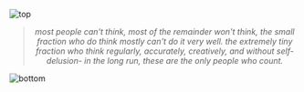 ![top](https://github.com/user-attachments/assets/c0ff87ae-14a3-4edd-a449-ee6e0e2f73f5)

<!-- quote-start -->
<div align="center">

> *most people can't think, most of the remainder won't think, the small fraction who do think mostly can't do it very well. the extremely tiny fraction who think regularly, accurately, creatively, and without self-delusion- in the long run, these are the only people who count.*

</div>
<!-- quote-end -->


![bottom](https://github.com/user-attachments/assets/bf2cc040-2664-4cf3-8aaa-9d397c8a8f5c)
